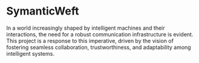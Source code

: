 # SymanticWeft
In a world increasingly shaped by intelligent machines and their interactions, the need for a robust communication infrastructure is evident. This project is a response to this imperative, driven by the vision of fostering seamless collaboration, trustworthiness, and adaptability among intelligent systems.
